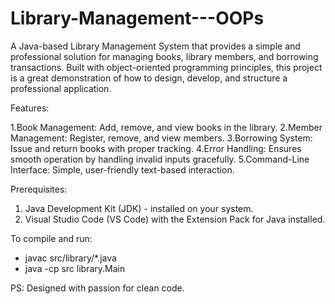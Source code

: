 # Library-Management---OOPs


A Java-based Library Management System that provides a simple and professional solution for managing books, library members, and borrowing transactions.
Built with object-oriented programming principles, this project is a great demonstration of how to design, develop, and structure a professional application.

Features:

1.Book Management: Add, remove, and view books in the library.
2.Member Management: Register, remove, and view members.
3.Borrowing System: Issue and return books with proper tracking.
4.Error Handling: Ensures smooth operation by handling invalid inputs gracefully.
5.Command-Line Interface: Simple, user-friendly text-based interaction.

Prerequisites:

1. Java Development Kit (JDK) - installed on your system.
2. Visual Studio Code (VS Code) with the Extension Pack for Java installed.

To compile and run:
- javac src/library/*.java
- java -cp src library.Main


PS: Designed with passion for clean code.
